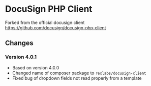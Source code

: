 # DocuSign PHP Client

Forked from the official docusign client
https://github.com/docusign/docusign-php-client

## Changes

### Version 4.0.1
- Based on version 4.0.0
- Changed name of composer package to `rexlabs/docusign-client`
- Fixed bug of dropdown fields not read properly from a template
